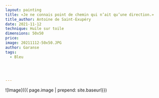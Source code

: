 ```yaml
---
layout: painting
title: «Je ne connais point de chemin qui n’ait qu’une direction.»  
title_author: Antoine de Saint-Exupéry  
date: 2021-11-12
technique: Huile sur toile
dimensions: 50x50 
price:  
image: 20211112-50x50.JPG
author: Garanse
tags:
  - Bleu
  
  
  
  
---
```

![Image]({{ page.image | prepend: site.baseurl}})


